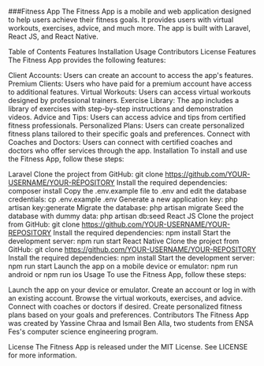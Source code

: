 ###Fitness App
The Fitness App is a mobile and web application designed to help users achieve their fitness goals. It provides users with virtual workouts, exercises, advice, and much more. The app is built with Laravel, React JS, and React Native.

Table of Contents
Features
Installation
Usage
Contributors
License
Features
The Fitness App provides the following features:

Client Accounts: Users can create an account to access the app's features.
Premium Clients: Users who have paid for a premium account have access to additional features.
Virtual Workouts: Users can access virtual workouts designed by professional trainers.
Exercise Library: The app includes a library of exercises with step-by-step instructions and demonstration videos.
Advice and Tips: Users can access advice and tips from certified fitness professionals.
Personalized Plans: Users can create personalized fitness plans tailored to their specific goals and preferences.
Connect with Coaches and Doctors: Users can connect with certified coaches and doctors who offer services through the app.
Installation
To install and use the Fitness App, follow these steps:

Laravel
Clone the project from GitHub: git clone https://github.com/YOUR-USERNAME/YOUR-REPOSITORY
Install the required dependencies: composer install
Copy the .env.example file to .env and edit the database credentials: cp .env.example .env
Generate a new application key: php artisan key:generate
Migrate the database: php artisan migrate
Seed the database with dummy data: php artisan db:seed
React JS
Clone the project from GitHub: git clone https://github.com/YOUR-USERNAME/YOUR-REPOSITORY
Install the required dependencies: npm install
Start the development server: npm run start
React Native
Clone the project from GitHub: git clone https://github.com/YOUR-USERNAME/YOUR-REPOSITORY
Install the required dependencies: npm install
Start the development server: npm run start
Launch the app on a mobile device or emulator: npm run android or npm run ios
Usage
To use the Fitness App, follow these steps:

Launch the app on your device or emulator.
Create an account or log in with an existing account.
Browse the virtual workouts, exercises, and advice.
Connect with coaches or doctors if desired.
Create personalized fitness plans based on your goals and preferences.
Contributors
The Fitness App was created by Yassine Chraa and Ismail Ben Alla, two students from ENSA Fes's computer science engineering program.

License
The Fitness App is released under the MIT License. See LICENSE for more information.
